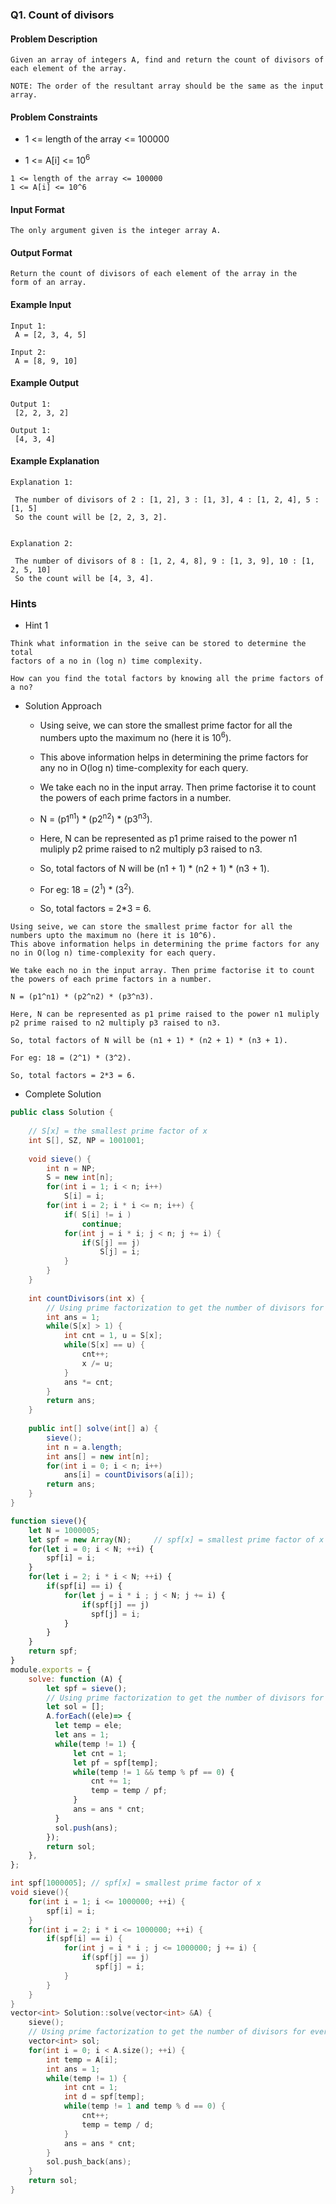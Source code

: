 ### Q1. Count of divisors
#### Problem Description
```text
Given an array of integers A, find and return the count of divisors of 
each element of the array.

NOTE: The order of the resultant array should be the same as the input 
array.
```
#### Problem Constraints
* <p>1 &lt;= length of the array &lt;= 100000 <br>
* 1 &lt;= A[i] &lt;= 10<sup>6</sup></p>
```text
1 <= length of the array <= 100000
1 <= A[i] <= 10^6
```
#### Input Format
```text
The only argument given is the integer array A.
```
#### Output Format
```text
Return the count of divisors of each element of the array in the 
form of an array.
```
#### Example Input
```text
Input 1:
 A = [2, 3, 4, 5]

Input 2:
 A = [8, 9, 10]
```
#### Example Output
```text
Output 1:
 [2, 2, 3, 2]

Output 1:
 [4, 3, 4]
```
#### Example Explanation
```text
Explanation 1:

 The number of divisors of 2 : [1, 2], 3 : [1, 3], 4 : [1, 2, 4], 5 : [1, 5]
 So the count will be [2, 2, 3, 2].


Explanation 2:

 The number of divisors of 8 : [1, 2, 4, 8], 9 : [1, 3, 9], 10 : [1, 2, 5, 10]
 So the count will be [4, 3, 4].
```
### Hints
* Hint 1
```text
Think what information in the seive can be stored to determine the total 
factors of a no in (log n) time complexity.

How can you find the total factors by knowing all the prime factors of 
a no?
```
* Solution Approach
    * <div><p>Using seive, we can store the smallest prime factor for all the numbers upto the maximum no (here it is 10<sup>6</sup>).<br>
    * This above information helps in determining the prime factors for any no in O(log n) time-complexity for each query.</p>
    * <p>We take each no in the input array. Then prime factorise it to count the powers of each prime factors in a number.</p>
    * <p>        N = (p1<sup>n1</sup>) * (p2<sup>n2</sup>) * (p3<sup>n3</sup>).</p>
    * <p>        Here, N can be represented as p1 prime raised to the power n1 muliply p2 prime raised to n2 multiply p3 raised to n3.</p>
    * <p>        So, total factors of N  will be (n1 + 1) * (n2 + 1) * (n3 + 1).</p>
    * <p>For eg: 18 = (2<sup>1</sup>) * (3<sup>2</sup>).</p>
    * <p>So, total factors = 2*3 = 6.</p></div>

```text
Using seive, we can store the smallest prime factor for all the numbers upto the maximum no (here it is 10^6).
This above information helps in determining the prime factors for any no in O(log n) time-complexity for each query.

We take each no in the input array. Then prime factorise it to count the powers of each prime factors in a number.

N = (p1^n1) * (p2^n2) * (p3^n3).

Here, N can be represented as p1 prime raised to the power n1 muliply p2 prime raised to n2 multiply p3 raised to n3.

So, total factors of N will be (n1 + 1) * (n2 + 1) * (n3 + 1).

For eg: 18 = (2^1) * (3^2).

So, total factors = 2*3 = 6.
```
* Complete Solution
```java
public class Solution {
    
    // S[x] = the smallest prime factor of x
    int S[], SZ, NP = 1001001;
    
    void sieve() {
        int n = NP;
        S = new int[n];
        for(int i = 1; i < n; i++) 
            S[i] = i;
        for(int i = 2; i * i <= n; i++) {
            if( S[i] != i )
                continue;
            for(int j = i * i; j < n; j += i) {
                if(S[j] == j)
                    S[j] = i;
            }
        }
    }
    
    int countDivisors(int x) {
        // Using prime factorization to get the number of divisors for every integer
        int ans = 1;
        while(S[x] > 1) {
            int cnt = 1, u = S[x];
            while(S[x] == u) {
                cnt++;
                x /= u;
            }
            ans *= cnt;
        }
        return ans;    
    }
    
    public int[] solve(int[] a) {
        sieve();
        int n = a.length;
        int ans[] = new int[n];
        for(int i = 0; i < n; i++)
            ans[i] = countDivisors(a[i]);
        return ans;
    }
}
```

```javascript
function sieve(){
    let N = 1000005;
    let spf = new Array(N);     // spf[x] = smallest prime factor of x
    for(let i = 0; i < N; ++i) {
        spf[i] = i;
    }
    for(let i = 2; i * i < N; ++i) {
        if(spf[i] == i) {
            for(let j = i * i ; j < N; j += i) {
                if(spf[j] == j) 
                  spf[j] = i;
            }
        }
    }
    return spf;
}
module.exports = {
    solve: function (A) {
        let spf = sieve();
        // Using prime factorization to get the number of divisors for every integer
        let sol = [];
        A.forEach((ele)=> {
          let temp = ele;
          let ans = 1;
          while(temp != 1) {
              let cnt = 1;
              let pf = spf[temp];
              while(temp != 1 && temp % pf == 0) {
                  cnt += 1;
                  temp = temp / pf;
              }
              ans = ans * cnt;
          }
          sol.push(ans);
        });
        return sol;
    },
};
```

```cpp
int spf[1000005]; // spf[x] = smallest prime factor of x
void sieve(){
    for(int i = 1; i <= 1000000; ++i) {
        spf[i] = i;
    }
    for(int i = 2; i * i <= 1000000; ++i) {
        if(spf[i] == i) {
            for(int j = i * i ; j <= 1000000; j += i) {
                if(spf[j] == j) 
                   spf[j] = i;
            }
        }
    }
}
vector<int> Solution::solve(vector<int> &A) {
    sieve();
    // Using prime factorization to get the number of divisors for every integer
    vector<int> sol;
    for(int i = 0; i < A.size(); ++i) {
        int temp = A[i];
        int ans = 1;
        while(temp != 1) {
            int cnt = 1;
            int d = spf[temp];
            while(temp != 1 and temp % d == 0) {
                cnt++;
                temp = temp / d;
            }
            ans = ans * cnt;
        }
        sol.push_back(ans);
    }
    return sol;
}
```



